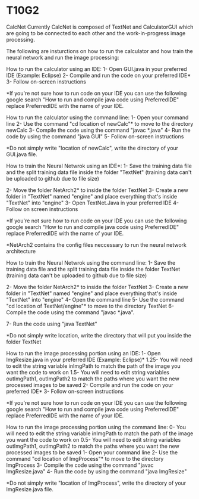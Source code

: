 # T10G2
CalcNet
Currently CalcNet is composed of TextNet and CalculatorGUI which are going to be connected to each other and the work-in-progress image processing.

The following are insturctions on how to run the calculator and how train the neural network and run the image processing:


How to run the calculator using an IDE:
1- Open GUI.java in your preferred IDE (Example: Eclipse)
2- Compile and run the code on your preferred IDE*
3- Follow on-screen instructions

*If you're not sure how to run code on your IDE you can use the following google search "How to run and compile java code using PreferredIDE" replace PreferredIDE with the name of your IDE.

How to run the calculator using the command line:
1- Open your command line
2- Use the command "cd location of newCalc"* to move to the directory newCalc
3- Compile the code using the command "javac *.java"
4- Run the code by using the command "java GUI"
5- Follow on-screen instructions

*Do not simply write "location of newCalc", write the directory of your GUI.java file.


How to train the Neural Netwrok using an IDE*:
1- Save the training data file and the split training data file inside the folder "TextNet" (training data can't be uploaded to github due to file size)

2- Move the folder NetArch2* to inside the folder TextNet
3- Create a new folder in "TextNet" named "engine" and place everything that's inside "TextNet" into "engine"
3- Open TextNet.Java in your preferred IDE
4- Follow on screen instructions

*If you're not sure how to run code on your IDE you can use the following google search "How to run and compile java code using PreferredIDE" replace PreferredIDE with the name of your IDE.

*NetArch2 contains the config files neccessary to run the neural network architecture


How to train the Neural Netwrok using the command line:
1- Save the training data file and the split training data file inside the folder TextNet (training data can't be uploaded to github due to file size)

2- Move the folder NetArch2* to inside the folder TextNet
3- Create a new folder in "TextNet" named "engine" and place everything that's inside "TextNet" into "engine"
4- Open the command line
5- Use the command "cd location of TextNet/engine"* to move to the directory TextNet
6- Compile the code using the command "javac *.java".

7- Run the code using "java TextNet"

*Do not simply write location, write the directory that will put you inside the folder TextNet

How to run the image processing portion using an IDE:
1- Open ImgResize.java in your preferred IDE (Example: Eclipse)*
1.25- You will need to edit the string variable inImgPath to match the path of the image you want the code to work on
1.5- You will need to edit string variables outImgPath1, outImgPath2 to match the paths where you want the new processed images to be saved
2- Compile and run the code on your preferred IDE*
3- Follow on-screen instructions

*If you're not sure how to run code on your IDE you can use the following google search "How to run and compile java code using PreferredIDE" replace PreferredIDE with the name of your IDE.

How to run the image processing portion using the command line:
0- You will need to edit the string variable inImgPath to match the path of the image you want the code to work on
0.5- You will need to edit string variables outImgPath1, outImgPath2 to match the paths where you want the new processed images to be saved
1- Open your command line
2- Use the command "cd location of ImgProcess"* to move to the directory ImgProcess
3- Compile the code using the command "javac ImgResize.java"
4- Run the code by using the command "java ImgResize"

*Do not simply write "location of ImgProcess", write the directory of your ImgResize.java file.

